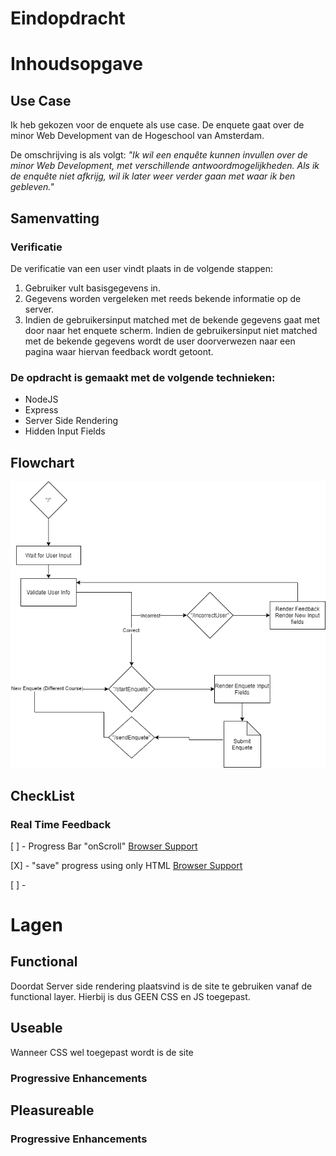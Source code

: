 # Eindopdracht

# Inhoudsopgave

## Use Case

Ik heb gekozen voor de enquete als use case.
De enquete gaat over de minor Web Development van de Hogeschool van Amsterdam.

De omschrijving is als volgt: _"Ik wil een enquête kunnen invullen over de minor Web Development, met verschillende antwoordmogelijkheden. Als ik de enquête niet afkrijg, wil ik later weer verder gaan met waar ik ben gebleven."_

## Samenvatting

### Verificatie

De verificatie van een user vindt plaats in de volgende stappen:

1. Gebruiker vult basisgegevens in.
2. Gegevens worden vergeleken met reeds bekende informatie op de server.
3. Indien de gebruikersinput matched met de bekende gegevens gaat met door naar het enquete scherm. Indien de gebruikersinput niet matched met de bekende gegevens wordt de user doorverwezen naar een pagina waar hiervan feedback wordt getoont.

### De opdracht is gemaakt met de volgende technieken:

- NodeJS
- Express
- Server Side Rendering
- Hidden Input Fields

## Flowchart

![Flowchart](./assets/flow.png)

## CheckList

### Real Time Feedback

[ ] - Progress Bar "onScroll" [Browser Support](https://caniuse.com/?search=onScroll)

[X] - "save" progress using only HTML [Browser Support](https://caniuse.com/?search=autocomplete)

[ ] -

# Lagen

## Functional

Doordat Server side rendering plaatsvind is de site te gebruiken vanaf de functional layer. Hierbij is dus GEEN CSS en JS toegepast.

## Useable

Wanneer CSS wel toegepast wordt is de site

### Progressive Enhancements

## Pleasureable

### Progressive Enhancements
